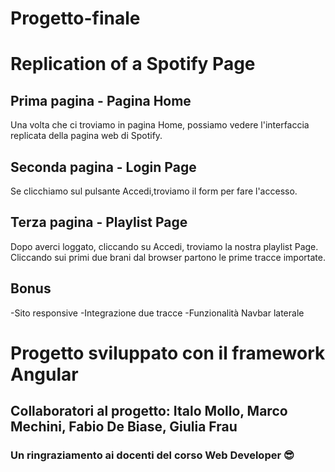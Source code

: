 # Progetto-finale

# Replication of a Spotify Page 

## Prima pagina - Pagina Home
Una volta che ci troviamo in pagina Home, possiamo vedere l'interfaccia replicata della pagina web di Spotify.

## Seconda pagina - Login Page
Se clicchiamo sul pulsante Accedi,troviamo il form per fare l'accesso.

## Terza pagina - Playlist Page
Dopo averci loggato, cliccando su Accedi, troviamo la nostra playlist Page.
Cliccando sui primi due brani dal browser partono le prime tracce importate.

## Bonus
-Sito responsive
-Integrazione due tracce
-Funzionalità Navbar laterale

# Progetto sviluppato con il framework Angular
## Collaboratori al progetto: Italo Mollo, Marco Mechini, Fabio De Biase, Giulia Frau
### Un ringraziamento ai docenti del corso Web Developer 😎
